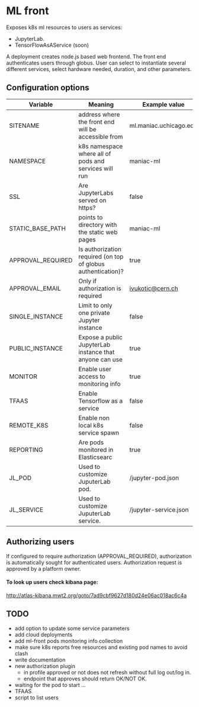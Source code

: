 # ML front

Exposes k8s ml resources to users as services:
* JupyterLab.
* TensorFlowAsAService (soon)

A deployment creates node.js based web frontend. The front end authenticates users through globus. User can select to instantiate several different services, select hardware needed, duration, and other parameters. 

## Configuration options

 Variable | Meaning | Example value 
----|----|----
 SITENAME | address where the front end will be accessible from  | ml.maniac.uchicago.edu
 NAMESPACE| k8s namespace where all of pods and services will run | maniac-ml 
 SSL | Are JupyterLabs served on https? |false
 STATIC_BASE_PATH | points to directory with the static web pages | maniac-ml 
 APPROVAL_REQUIRED | Is authorization required (on top of globus authentication)? | true 
 APPROVAL_EMAIL | Only if authorization is required | ivukotic@cern.ch 
 SINGLE_INSTANCE | Limit to only one private Jupyter instance| false 
 PUBLIC_INSTANCE | Expose a public JupyterLab instance that anyone can use | true 
 MONITOR | Enable user access to monitoring info | true 
 TFAAS | Enable Tensorflow as a service | false 
 REMOTE_K8S | Enable non local k8s service spawn | false 
 REPORTING | Are pods monitored in Elasticsearc | true 
 JL_POD | Used to customize JuputerLab pod. | /jupyter-pod.json 
 JL_SERVICE | Used to customize JuputerLab service. | /jupyter-service.json 



## Authorizing users

If configured to require authorization (APPROVAL_REQUIRED), authorization is automatically sought for authenticated users. Authorization request is approved by a platform owner.  

#### To look up users check kibana page: 
http://atlas-kibana.mwt2.org/goto/7ad9cbf9627d180d24e06ac018ac6c4a


## TODO
* add option to update some service parameters
* add cloud deployments
* add ml-front pods monitoring info collection
* make sure k8s reports free resources and existing pod names to avoid clash
* write documentation
* new authorization plugin
  * in profile approved or not does not refresh without full log out/log in.
  * endpoint that approves should return OK/NOT OK.
* waiting for the pod to start ...
* TFAAS
* script to list users
